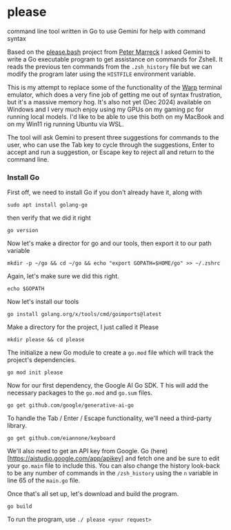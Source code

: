 # please
command line tool written in Go to use Gemini for help with command syntax

Based on the [please.bash](https://github.com/pmarreck/dotfiles/blob/master/bin/functions/please.bash) project from [Peter Marreck](https://github.com/pmarreck) I asked Gemini to write a Go executable program to get assistance on commands for Zshell. It reads the previous ten commands from the `.zsh_history` file but we can modify the program later using the `HISTFILE` environment variable. 

This is my attempt to replace some of the functionality of the [Warp](warp.dev) terminal emulator, which does a very fine job of getting me out of syntax frustration, but it's a massive memory hog. It's also not yet (Dec 2024) available on Windows and I very much enjoy using my GPUs on my gaming pc for running local models. I'd like to be able to use this both on my MacBook and on my Win11 rig running Ubuntu via WSL.

The tool will ask Gemini to present three suggestions for commands to the user, who can use the Tab key to cycle through the suggestions, Enter to accept and run a suggestion, or Escape key to reject all and return to the command line.

### Install Go
First off, we need to install Go if you don't already have it, along with 

`sudo apt install golang-go`

then verify that we did it right

`go version`

Now let's make a director for go and our tools, then export it to our path variable

`mkdir -p ~/go && cd ~/go && echo "export GOPATH=$HOME/go" >> ~/.zshrc`

Again, let's make sure we did this right.

`echo $GOPATH`

Now let's install our tools

`go install golang.org/x/tools/cmd/goimports@latest`

Make a directory for the project, I just called it Please

`mkdir please && cd please`

The initialize a new Go module to create a `go.mod` file which will track the project's dependencies.

`go mod init please`

Now for our first dependency, the Google AI Go SDK. T his will add the necessary packages to the `go.mod` and `go.sum` files.

`go get github.com/google/generative-ai-go`

To handle the Tab / Enter / Escape functionality, we'll need a third-party library.

`go get github.com/eiannone/keyboard`

We'll also need to get an API key from Google. Go (here)[https://aistudio.google.com/app/apikey] and fetch one and be sure to edit your `go.main` file to include this. You can also change the history look-back to be any number of commands in the `/zsh_history` using the `n` variable in line 65 of the `main.go` file.

Once that's all set up, let's download and build the program.

`go build`

To run the program, use `./ please <your request>`
